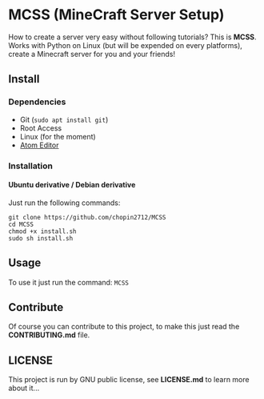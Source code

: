 # MCSS (MineCraft Server Setup)
How to create a server very easy without following tutorials? This is **MCSS**.
Works with Python on Linux (but will be expended on every platforms), create a Minecraft server for you and your friends!

## Install
### Dependencies
* Git (`sudo apt install git`)
* Root Access
* Linux (for the moment)
* [Atom Editor](https://atom.io)

### Installation
#### Ubuntu derivative / Debian derivative
Just run the following commands:
```
git clone https://github.com/chopin2712/MCSS
cd MCSS
chmod +x install.sh
sudo sh install.sh
```

## Usage
To use it just run the command: `MCSS`

## Contribute
Of course you can contribute to this project, to make this just read the **CONTRIBUTING.md** file.

## LICENSE
This project is run by GNU public license, see **LICENSE.md** to learn more about it...
